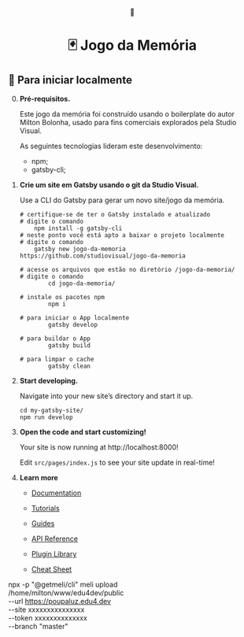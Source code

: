 <p align="center">
🎲
</p>
<h1 align="center">
🃏 Jogo da Memória
</h1>

## 🚀 Para iniciar localmente

0.  **Pré-requisitos.**

    Este jogo da memória foi construído usando o boilerplate do autor Milton Bolonha,
    usado para fins comerciais explorados pela Studio Visual.

    As seguintes tecnologias lideram este desenvolvimento:

    - npm;
    - gatsby-cli;

1.  **Crie um site em Gatsby usando o git da Studio Visual.**

    Use a CLI do Gatsby para gerar um novo site/jogo da memória.

    ```shell
    # certifique-se de ter o Gatsby instalado e atualizado
    # digite o comando
    	npm install -g gatsby-cli
    # neste ponto você está apto a baixar o projeto localmente
    # digite o comando
    	gatsby new jogo-da-memoria https://github.com/studiovisual/jogo-da-memoria

    # acesse os arquivos que estão no diretório /jogo-da-memoria/
    # digite o comando
    		cd jogo-da-memoria/

    # instale os pacotes npm
    		npm i

    # para iniciar o App localmente
    		gatsby develop

    # para buildar o App
    		gatsby build

    # para limpar o cache
    		gatsby clean
    ```

2.  **Start developing.**

    Navigate into your new site’s directory and start it up.

    ```shell
    cd my-gatsby-site/
    npm run develop
    ```

3.  **Open the code and start customizing!**

    Your site is now running at http://localhost:8000!

    Edit `src/pages/index.js` to see your site update in real-time!

4.  **Learn more**

    - [Documentation](https://www.gatsbyjs.com/docs/?utm_source=starter&utm_medium=readme&utm_campaign=minimal-starter)

    - [Tutorials](https://www.gatsbyjs.com/tutorial/?utm_source=starter&utm_medium=readme&utm_campaign=minimal-starter)

    - [Guides](https://www.gatsbyjs.com/tutorial/?utm_source=starter&utm_medium=readme&utm_campaign=minimal-starter)

    - [API Reference](https://www.gatsbyjs.com/docs/api-reference/?utm_source=starter&utm_medium=readme&utm_campaign=minimal-starter)

    - [Plugin Library](https://www.gatsbyjs.com/plugins?utm_source=starter&utm_medium=readme&utm_campaign=minimal-starter)

    - [Cheat Sheet](https://www.gatsbyjs.com/docs/cheat-sheet/?utm_source=starter&utm_medium=readme&utm_campaign=minimal-starter)

npx -p "@getmeli/cli" meli upload \
 /home/milton/www/edu4dev/public \
 --url https://poupaluz.edu4.dev \
 --site xxxxxxxxxxxxxxx \
 --token xxxxxxxxxxxxxx \
 --branch "master"
